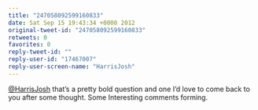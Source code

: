 ```yaml
---
title: "247058092599160833"
date: Sat Sep 15 19:43:34 +0000 2012
original-tweet-id: "247058092599160833"
retweets: 0
favorites: 0
reply-tweet-id: ""
reply-user-id: "17467007"
reply-user-screen-name: "HarrisJosh"
---
```

<a href="https://twitter.com/HarrisJosh">@HarrisJosh</a> that’s a pretty bold question and one I’d love to come back to you after some thought. Some
Interesting comments forming.
